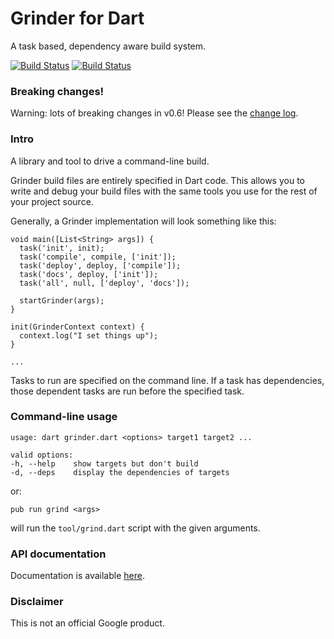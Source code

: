 # Grinder for Dart

A task based, dependency aware build system.

[![Build Status](https://drone.io/github.com/google/grinder.dart/status.png)](https://drone.io/github.com/google/grinder.dart/latest)
[![Build Status](https://travis-ci.org/google/grinder.dart.svg?branch=master)](https://travis-ci.org/google/grinder.dart)

### Breaking changes!

Warning: lots of breaking changes in v0.6! Please see the [change log](https://github.com/google/grinder.dart/blob/master/changelog.md).

### Intro

A library and tool to drive a command-line build.

Grinder build files are entirely specified in Dart code. This allows you to
write and debug your build files with the same tools you use for the rest of
your project source.

Generally, a Grinder implementation will look something like this:

    void main([List<String> args]) {
      task('init', init);
      task('compile', compile, ['init']);
      task('deploy', deploy, ['compile']);
      task('docs', deploy, ['init']);
      task('all', null, ['deploy', 'docs']);

      startGrinder(args);
    }

    init(GrinderContext context) {
      context.log("I set things up");
    }

    ...

Tasks to run are specified on the command line. If a task has dependencies,
those dependent tasks are run before the specified task.

### Command-line usage
    usage: dart grinder.dart <options> target1 target2 ...

    valid options:
    -h, --help    show targets but don't build
    -d, --deps    display the dependencies of targets

or:

    pub run grind <args>

will run the `tool/grind.dart` script with the given arguments.

### API documentation

Documentation is available [here][docs].

### Disclaimer

This is not an official Google product.

[docs]: http://www.dartdocs.org/documentation/grinder/latest
